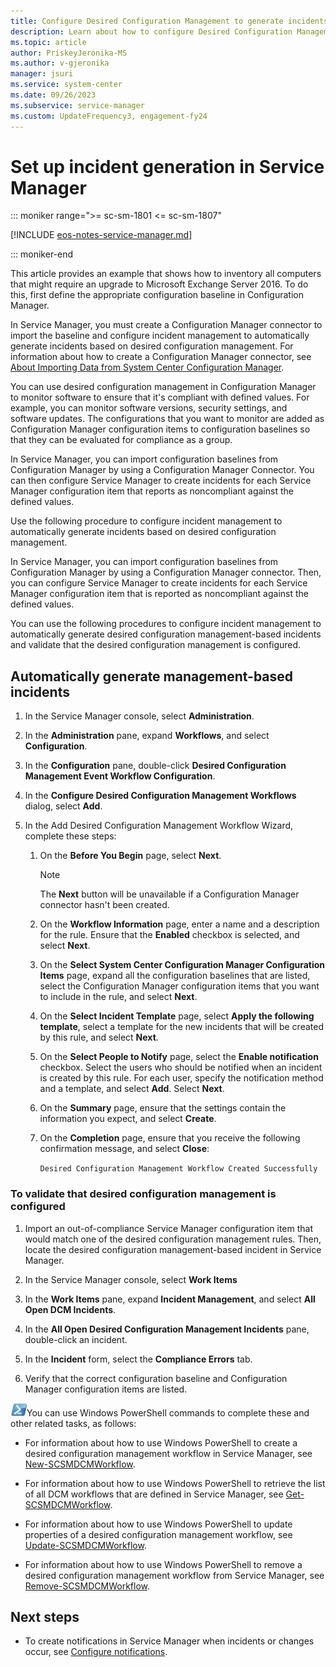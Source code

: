 ```yaml
---
title: Configure Desired Configuration Management to generate incidents
description: Learn about how to configure Desired Configuration Management to generate incidents in Service Manager.
ms.topic: article
author: PriskeyJeronika-MS
ms.author: v-gjeronika
manager: jsuri
ms.service: system-center
ms.date: 09/26/2023
ms.subservice: service-manager
ms.custom: UpdateFrequency3, engagement-fy24
---
```


# Set up incident generation in Service Manager

::: moniker range=">= sc-sm-1801 <= sc-sm-1807"

[!INCLUDE [eos-notes-service-manager.md](../includes/eos-notes-service-manager.md)]

::: moniker-end

This article provides an example that shows how to inventory all computers that might require an upgrade to Microsoft Exchange Server 2016. To do this, first define the appropriate configuration baseline in Configuration Manager.

In Service Manager, you must create a Configuration Manager connector to import the baseline and configure incident management to automatically generate incidents based on desired configuration management. For information about how to create a Configuration Manager connector, see [About Importing Data from System Center Configuration Manager](./import-data-cm.md).

You can use desired configuration management in Configuration Manager to monitor software to ensure that it's compliant with defined values. For example, you can monitor software versions, security settings, and software updates. The configurations that you want to monitor are added as Configuration Manager configuration items to configuration baselines so that they can be evaluated for compliance as a group.

In Service Manager, you can import configuration baselines from Configuration Manager by using a Configuration Manager Connector. You can then configure Service Manager to create incidents for each Service Manager configuration item that reports as noncompliant against the defined values.

Use the following procedure to configure incident management to automatically generate incidents based on desired configuration management.

In Service Manager, you can import configuration baselines from Configuration Manager by using a Configuration Manager connector. Then, you can configure Service Manager to create incidents for each Service Manager configuration item that is reported as noncompliant against the defined values.

You can use the following procedures to configure incident management to automatically generate desired configuration management-based incidents and validate that the desired configuration management is configured.

## Automatically generate management-based incidents

1.  In the Service Manager console, select **Administration**.

2.  In the **Administration** pane, expand **Workflows**, and select **Configuration**.

3.  In the **Configuration** pane, double-click **Desired Configuration Management Event Workflow Configuration**.

4.  In the **Configure Desired Configuration Management Workflows** dialog, select **Add**.

5.  In the Add Desired Configuration Management Workflow Wizard, complete these steps:

    1.  On the **Before You Begin** page, select **Next**.

        > [!NOTE]
        > The **Next** button will be unavailable if a Configuration Manager connector hasn't been created.

    2.  On the **Workflow Information** page, enter a name and a description for the rule. Ensure that the **Enabled** checkbox is selected, and select **Next**.

    3.  On the **Select System Center Configuration Manager Configuration Items** page, expand all the configuration baselines that are listed, select the Configuration Manager configuration items that you want to include in the rule, and select **Next**.

    4.  On the **Select Incident Template** page, select **Apply the following template**, select a template for the new incidents that will be created by this rule, and select **Next**.

    5.  On the **Select People to Notify** page, select the **Enable notification** checkbox. Select the users who should be notified when an incident is created by this rule. For each user, specify the notification method and a template, and select **Add**. Select **Next**.

    6.  On the **Summary** page, ensure that the settings contain the information you expect, and select **Create**.

    7.  On the **Completion** page, ensure that you receive the following confirmation message, and select **Close**:

        `Desired Configuration Management Workflow Created Successfully`

### To validate that desired configuration management is configured

1.  Import an out-of-compliance Service Manager configuration item that would match one of the desired configuration management rules. Then, locate the desired configuration management-based incident in Service Manager.

2.  In the Service Manager console, select **Work Items**

3.  In the **Work Items** pane, expand **Incident Management**, and select **All Open DCM Incidents**.

4.  In the **All Open Desired Configuration Management Incidents** pane, double-click an incident.

5.  In the **Incident** form, select the **Compliance Errors** tab.

6.  Verify that the correct configuration baseline and Configuration Manager configuration items are listed.

![Screenshot of the PowerShell symbol.](./media/dcm-incidents/pssymbol.png)You can use Windows PowerShell commands to complete these and other related tasks, as follows:

-   For information about how to use Windows PowerShell to create a desired configuration management workflow in Service Manager, see [New-SCSMDCMWorkflow](/previous-versions/system-center/powershell/system-center-2012-r2/hh316251(v=sc.20)).

-   For information about how to use Windows PowerShell to retrieve the list of all DCM workflows that are defined in Service Manager, see [Get-SCSMDCMWorkflow](/previous-versions/system-center/powershell/system-center-2012-r2/hh316212(v=sc.20)).

-   For information about how to use Windows PowerShell to update properties of a desired configuration management workflow, see [Update-SCSMDCMWorkflow](/previous-versions/system-center/powershell/system-center-2012-r2/hh316258(v=sc.20)).

-   For information about how to use Windows PowerShell to remove a desired configuration management workflow from Service Manager, see [Remove-SCSMDCMWorkflow](/previous-versions/system-center/powershell/system-center-2012-r2/hh316252(v=sc.20)).

## Next steps

- To create notifications in Service Manager when incidents or changes occur, see [Configure notifications](notifications.md).